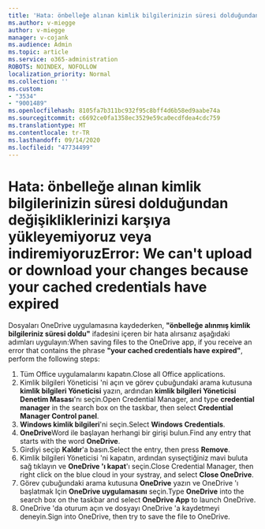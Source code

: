 ```yaml
---
title: 'Hata: önbelleğe alınan kimlik bilgilerinizin süresi dolduğundan değişikliklerinizi karşıya yükleyemiyoruz veya indiremiyoruz'
ms.author: v-miegge
author: v-miegge
manager: v-cojank
ms.audience: Admin
ms.topic: article
ms.service: o365-administration
ROBOTS: NOINDEX, NOFOLLOW
localization_priority: Normal
ms.collection: ''
ms.custom:
- "3534"
- "9001489"
ms.openlocfilehash: 8105fa7b311bc932f95c8bff4d6b58ed9aabe74a
ms.sourcegitcommit: c6692ce0fa1358ec3529e59ca0ecdfdea4cdc759
ms.translationtype: MT
ms.contentlocale: tr-TR
ms.lasthandoff: 09/14/2020
ms.locfileid: "47734499"
---
```

# <a name="error-we-cant-upload-or-download-your-changes-because-your-cached-credentials-have-expired"></a><span data-ttu-id="f89f3-102">Hata: önbelleğe alınan kimlik bilgilerinizin süresi dolduğundan değişikliklerinizi karşıya yükleyemiyoruz veya indiremiyoruz</span><span class="sxs-lookup"><span data-stu-id="f89f3-102">Error: We can't upload or download your changes because your cached credentials have expired</span></span>

<span data-ttu-id="f89f3-103">Dosyaları OneDrive uygulamasına kaydederken, **"önbelleğe alınmış kimlik bilgileriniz süresi doldu"** ifadesini içeren bir hata alırsanız aşağıdaki adımları uygulayın:</span><span class="sxs-lookup"><span data-stu-id="f89f3-103">When saving files to the OneDrive app, if you receive an error that contains the phrase **"your cached credentials have expired"**, perform the following steps:</span></span>

1. <span data-ttu-id="f89f3-104">Tüm Office uygulamalarını kapatın.</span><span class="sxs-lookup"><span data-stu-id="f89f3-104">Close all Office applications.</span></span>
1. <span data-ttu-id="f89f3-105">Kimlik bilgileri Yöneticisi 'ni açın ve görev çubuğundaki arama kutusuna **kimlik bilgileri Yöneticisi** yazın, ardından **kimlik bilgileri Yöneticisi Denetim Masası**'nı seçin.</span><span class="sxs-lookup"><span data-stu-id="f89f3-105">Open Credential Manager, and type **credential manager** in the search box on the taskbar, then select **Credential Manager Control panel**.</span></span>
1. <span data-ttu-id="f89f3-106">**Windows kimlik bilgileri**'ni seçin.</span><span class="sxs-lookup"><span data-stu-id="f89f3-106">Select **Windows Credentials**.</span></span>
1. <span data-ttu-id="f89f3-107">**OneDrive**Word ile başlayan herhangi bir girişi bulun.</span><span class="sxs-lookup"><span data-stu-id="f89f3-107">Find any entry that starts with the word **OneDrive**.</span></span>
1. <span data-ttu-id="f89f3-108">Girdiyi seçip **Kaldır**'a basın.</span><span class="sxs-lookup"><span data-stu-id="f89f3-108">Select the entry, then press **Remove**.</span></span>
1. <span data-ttu-id="f89f3-109">Kimlik bilgileri Yöneticisi 'ni kapatın, ardından syıseçtiğiniz mavi buluta sağ tıklayın ve **OneDrive 'ı kapat**'ı seçin.</span><span class="sxs-lookup"><span data-stu-id="f89f3-109">Close Credential Manager, then right click on the blue cloud in your systray, and select **Close OneDrive**.</span></span>
1. <span data-ttu-id="f89f3-110">Görev çubuğundaki arama kutusuna **OneDrive** yazın ve OneDrive 'ı başlatmak Için **OneDrive uygulamasını** seçin.</span><span class="sxs-lookup"><span data-stu-id="f89f3-110">Type **OneDrive** into the search box on the taskbar and select **OneDrive App** to launch OneDrive.</span></span>
1. <span data-ttu-id="f89f3-111">OneDrive 'da oturum açın ve dosyayı OneDrive 'a kaydetmeyi deneyin.</span><span class="sxs-lookup"><span data-stu-id="f89f3-111">Sign into OneDrive, then try to save the file to OneDrive.</span></span>
